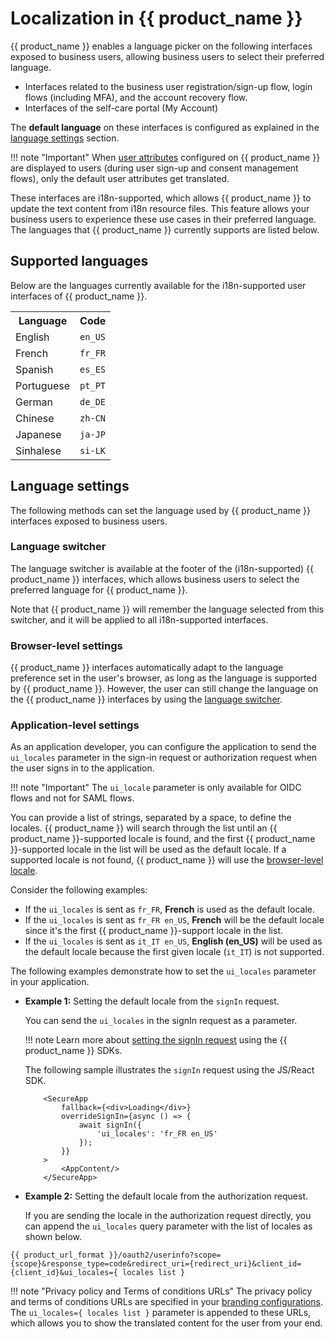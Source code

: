 # Localization in {{ product_name }}

{{ product_name }} enables a language picker on the following interfaces exposed to business users, allowing business users to select their preferred language.

- Interfaces related to the business user registration/sign-up flow, login flows (including MFA), and the account recovery flow.
- Interfaces of the self-care portal (My Account)

The **default language** on these interfaces is configured as explained in the [language settings](#language-settings) section.

!!! note "Important"
    When [user attributes]({{base_path}}/guides/users/attributes/manage-attributes/) configured on {{ product_name }} are displayed to users (during user sign-up and consent management flows), only the default user attributes get translated.

These interfaces are i18n-supported, which allows {{ product_name }} to update the text content from i18n resource files. This feature allows your business users to experience these use cases in their preferred language. The languages that {{ product_name }} currently supports are listed below.

## Supported languages

Below are the languages currently available for the i18n-supported user interfaces of {{ product_name }}.

<table>
    <tr>
        <th>
            Language
        </th>
        <th>
            Code
        </th>
    </tr>
    <tr>
        <td>
            English
        </td>
        <td>
            <code>en_US</code>
        </td>
    </tr>
    <tr>
        <td>
            French
        </td>
        <td>
            <code>fr_FR</code>
        </td>
    </tr>
    <tr>
        <td>
            Spanish
        </td>
        <td>
            <code>es_ES</code>
        </td>
    </tr>
    <tr>
        <td>
            Portuguese
        </td>
        <td>
            <code>pt_PT</code>
        </td>
    </tr>
    <tr>
        <td>
            German
        </td>
        <td>
            <code>de_DE</code>
        </td>
    </tr>
    <tr>
        <td>
            Chinese
        </td>
        <td>
            <code>zh-CN</code>
        </td>
    </tr>
    <tr>
        <td>
            Japanese
        </td>
        <td>
            <code>ja-JP</code>
        </td>
    </tr>
    <tr>
        <td>
            Sinhalese
        </td>
        <td>
            <code>si-LK</code>
        </td>
    </tr>
</table>

## Language settings

The following methods can set the language used by {{ product_name }} interfaces exposed to business users.

### Language switcher

The language switcher is available at the footer of the (i18n-supported) {{ product_name }} interfaces, which allows business users to select the preferred language for {{ product_name }}.

Note that {{ product_name }} will remember the language selected from this switcher, and it will be applied to all i18n-supported interfaces.

### Browser-level settings

{{ product_name }} interfaces automatically adapt to the language preference set in the user's browser, as long as the language is supported by {{ product_name }}. However, the user can still change the language on the {{ product_name }} interfaces by using the [language switcher](#language-switcher).

### Application-level settings

As an application developer, you can configure the application to send the `ui_locales` parameter in the sign-in request or authorization request when the user signs in to the application.

!!! note "Important"
    The `ui_locale` parameter is only available for OIDC flows and not for SAML flows.

You can provide a list of strings, separated by a space, to define the locales. {{ product_name }} will search through the list until an {{ product_name }}-supported locale is found, and the first {{ product_name }}-supported locale in the list will be used as the default locale. If a supported locale is not found, {{ product_name }} will use the [browser-level locale](#browser-level-settings).

Consider the following examples:

- If the `ui_locales` is sent as `fr_FR`, **French** is used as the default locale.
- If the `ui_locales` is sent as `fr_FR en_US`, **French** will be the default locale since it's the first {{ product_name }}-support locale in the list.
- If the `ui_locales` is sent as `it_IT en_US`, **English (en_US)** will be used as the default locale because the first given locale (`it_IT`) is not supported.

The following examples demonstrate how to set the `ui_locales` parameter in your application.

- **Example 1:** Setting the default locale from the `signIn` request.

    You can send the `ui_locales` in the signIn request as a parameter.
  
    !!! note
        Learn more about [setting the signIn request](https://github.com/asgardeo/asgardeo-auth-spa-sdk#signin) using the {{ product_name }} SDKs.

    The following sample illustrates the `signIn` request using the JS/React SDK.

    ``` Js
        <SecureApp
            fallback={<div>Loading</div>}
            overrideSignIn={async () => {
                await signIn({
                    'ui_locales': 'fr_FR en_US'
                });
            }}
        >
            <AppContent/>
        </SecureApp>
    ```

- **Example 2:** Setting the default locale from the authorization request.

   If you are sending the locale in the authorization request directly, you can append the `ui_locales` query parameter with the list of locales as shown below.

``` 
{{ product_url_format }}/oauth2/userinfo?scope={scope}&response_type=code&redirect_uri={redirect_uri}&client_id={client_id}&ui_locales={ locales list }
```

!!! note "Privacy policy and Terms of conditions URLs"
    The privacy policy and terms of conditions URLs are specified in your [branding configurations]({{base_path}}/guides/branding/configure-ui-branding/#advanced-preferences). The `ui_locales={ locales list }` parameter is appended to these URLs, which allows you to show the translated content for the user from your end.